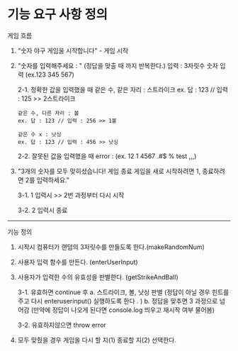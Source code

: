 # 기능 요구 사항 정의

게임 흐름

1.  "숫자 야구 게임을 시작합니다" - 게임 시작

2.  "숫자를 입력해주세요 : " (정답을 맞출 때 까지 반복한다.)
    입력 : 3자릿수 숫자 입력 (ex.123 345 567)

    2-1. 정확한 값을 입력했을 때
    같은 수, 같은 자리 : 스트라이크
    ex. 답 : 123 // 입력 : 125 >> 2스트라이크

        같은 수, 다른 자리 : 볼
        ex. 답 : 123 // 입력 : 256 >> 1볼

        같은 수 x : 낫싱
        ex. 답 : 123 // 입력 : 456 >> 낫싱

    2-2. 잘못된 값을 입력했을 때
    error : (ex. 12 1 4567 .#$ % test ,,,)

3.  "3개의 숫자를 모두 맞히셨습니다! 게임 종료
    게임을 새로 시작하려면 1, 종료하려면 2를 입력하세요."

    3-1. 1 입력시 >> 2번 과정부터 다시 시작

    3-2. 2 입력시 종료

---

기능 정의

1. 시작시 컴퓨터가 랜덤의 3자릿수를 만들도록 한다.(makeRandomNum)

2. 사용자 입력 함수를 만든다. (enterUserInput)

3. 사용자가 입력한 수의 유효성을 판별한다. (getStrikeAndBall)

   3-1. 유효하면 continue 후
   a. 스트라이크, 볼, 낫싱 판별 (정답이 아닐 경우 힌트를 주고 다시 enteruserinput() 실행하도록 한다 . )
   b. 정답을 맞추면 3 과정으로 넘어감 (만약에 정답이 나오게 된다면 console.log 띄우고 재시작 여부 물어봄)

   3-2. 유효하지않으면 throw error

4. 모두 맞췄을 경우 게임을 다시 할 지(1) 종료할 지(2) 선택한다.
